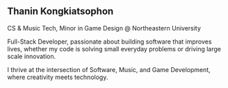 ## Thanin Kongkiatsophon
CS & Music Tech, Minor in Game Design @ Northeastern University   

Full-Stack Developer, passionate about building software that improves lives, whether my code is solving small everyday problems or driving large scale innovation.

I thrive at the intersection of Software, Music, and Game Development, where creativity meets technology.
